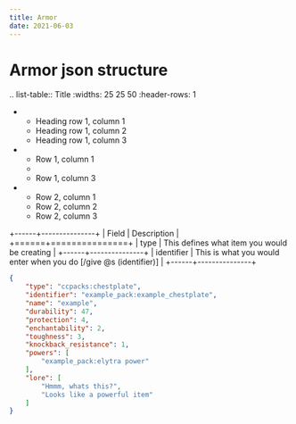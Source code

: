 ```yaml
---
title: Armor
date: 2021-06-03
---
```


# Armor json structure

.. list-table:: Title
   :widths: 25 25 50
   :header-rows: 1

   * - Heading row 1, column 1
     - Heading row 1, column 2
     - Heading row 1, column 3
   * - Row 1, column 1
     -
     - Row 1, column 3
   * - Row 2, column 1
     - Row 2, column 2
     - Row 2, column 3

+------+---------------+
| Field |  Description |
+======+===============+
| type | This defines what item you would be creating |
+------+---------------+
| identifier | This is what you would enter when you do [/give @s (identifier)] |
+------+---------------+

```json
{
	"type": "ccpacks:chestplate",
	"identifier": "example_pack:example_chestplate",
	"name": "example",
	"durability": 47,
	"protection": 4,
	"enchantability": 2,
	"toughness": 3,
	"knockback_resistance": 1,
	"powers": [
		"example_pack:elytra power"
	],
	"lore": [
		"Hmmm, whats this?",
		"Looks like a powerful item"
	]
}
```
